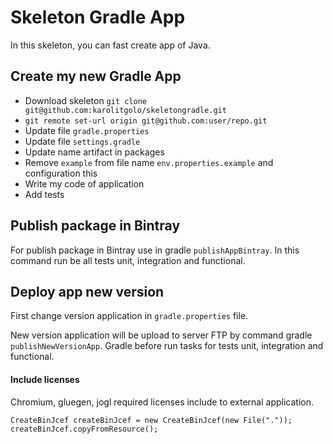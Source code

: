 # Skeleton Gradle App
In this skeleton, you can fast create app of Java.

## Create my new Gradle App
- Download skeleton ```git clone git@github.com:karolitgolo/skeletongradle.git```
- ```git remote set-url origin git@github.com:user/repo.git```
- Update file ```gradle.properties```
- Update file ```settings.gradle```
- Update name artifact in packages
- Remove ```example``` from file name ```env.properties.example``` and configuration this
- Write my code of application
- Add tests

## Publish package in Bintray

For publish package in Bintray use in gradle ```publishAppBintray```.
In this command run be all tests unit, integration and functional.

## Deploy app new version

First change version application in ```gradle.properties``` file.

New version application will be upload to server FTP by command gradle
```publishNewVersionApp```. Gradle before run tasks for tests unit,
integration and functional.

#### Include licenses
Chromium, gluegen, jogl required licenses include to external
application.


```
CreateBinJcef createBinJcef = new CreateBinJcef(new File("."));
createBinJcef.copyFromResource();
```
